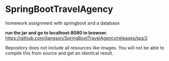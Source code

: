 # SpringBootTravelAgency
homework assignment with springboot and a database

**run the jar and go to localhost:8080 in browser.** https://github.com/jlangson/SpringBootTravelAgency/releases/tag/2

Repository does not include all resources like images. You will not be able to compile this from source and get an identical result. 
